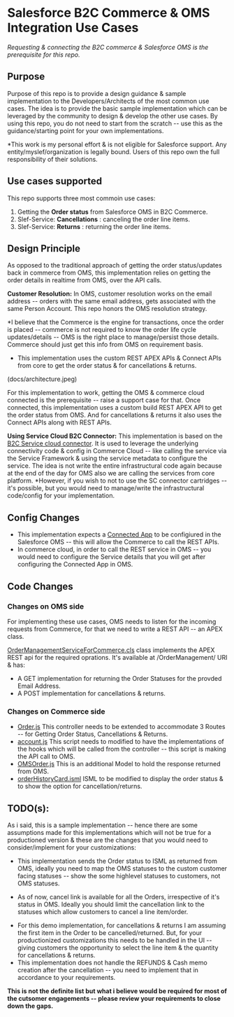 # Salesforce B2C Commerce & OMS Integration Use Cases
*Requesting & connecting the B2C commerce & Salesforce OMS is the prerequisite for this repo.*

## Purpose
Purpose of this repo is to provide a design guidance & sample implementation to the Developers/Architects of the most common use cases. The idea is to provide the basic sample implementation which can be leveraged by the community to design & develop the other use cases. By using this repo, you do not need to start from the scratch -- use this as the guidance/starting point for your own implementations.

*This work is my personal effort & is not eligible for Salesforce support. Any entity/myslef/organization is legally bound. Users of this repo own the full responsibility of their solutions.


## Use cases supported
This repo supports three most commoin use cases:
1) Getting the **Order status** from Salesforce OMS in B2C Commerce.
2) Slef-Service: **Cancellations** : canceling the order line items.
3) Slef-Service: **Returns** : returning the order line items.

## Design Principle

As opposed to the traditional approach of getting the order status/updates back in commerce from OMS, this implementation relies on getting the order details in realtime from OMS, over the API calls.

**Customer Resolution:** In OMS, customer resolution works on the email address -- orders with the same email address, gets associated with the same Person Account. This repo honors the OMS resolution strategy.

*I believe that the Commerce is the engine for transactions, once the order is placed -- commerce is not required to know the order life cycle updates/details -- OMS is the right place to manage/persist those details. Commerce should just get this info from OMS on requirement basis.

- This implementation uses the custom REST APEX APIs & Connect APIs from core to get the order status & for cancellations & returns.

(docs/architecture.jpeg)

For this implementation to work, getting the OMS & commerce cloud connected is the prerequisite -- raise a support case for that.
Once connected, this implementation uses a custom build REST APEX API to get the order status from OMS. And for cancellations & returns it also uses the Connect APIs along with REST APIs.

**Using Service Cloud B2C Connector:** This implementation is based on the [B2C Service cloud connector](https://github.com/SalesforceCommerceCloud/service-cloud-connector). It is used to leverage the underlying connectivity code & config in Commerce Cloud -- like calling the service via the Service Framework & using the service metadata to configure the service. The idea is not write the entire infrastructural code again because at the end of the day for OMS also we are calling the services from core platform.
*However, if you wish to not to use the SC connector cartridges -- it's possible, but you would need to manage/write the infrastructural code/config for your implementation.

## Config Changes
- This implementation expects a [Connected App](https://help.salesforce.com/articleView?id=connected_app_create.htm&type=5) to be configiured in the Salesforce OMS -- this will allow the Commerce to call the REST APIs.
- In commerce cloud, in order to call the REST service in OMS -- you would need to configure the Service details that you will get after configuring the Connected App in OMS.

## Code Changes

### Changes on OMS side
For implementing these use cases, OMS needs to listen for the incoming requests from Commerce, for that we need to write a REST API -- an APEX class. 

[OrderManagementServiceForCommerce.cls](https://github.com/pravngaur/SFCC-OMS-Integration/blob/master/OMS%20Changes/OrderManagementServiceForCommerce.cls) class implements the APEX REST api for the required oprations.
It's available at /OrderManagement/ URI & has:
- A GET implementation for returning the Order Statuses for the provded Email Address.
- A POST implementation for cancellations & returns.

### Changes on Commerce side
- [Order.js](storefront-reference-architecture-master/cartridges/plugin_service_cloud/cartridge/controllers/Order.js) This controller needs to be extended to accommodate 3 Routes -- for Getting Order Status, Cancellations & Returns.
- [account.js](storefront-reference-architecture-master/cartridges/int_service_cloud/cartridge/scripts/hooks/account.js) This script needs to modified to have the implementations of the hooks which will be called from the controller -- this script is making the API call to OMS.
- [OMSOrder.js](storefront-reference-architecture-master/cartridges/int_service_cloud/cartridge/scripts/models/OMSOrder.js) This is an additional Model to hold the response returned from OMS.
- [orderHistoryCard.isml](storefront-reference-architecture-master/cartridges/plugin_service_cloud/cartridge/templates/default/account/order/orderHistoryCard.isml) ISML to be modified to display the order status & to show the option for cancellation/returns.

## TODO(s):
As i said, this is a sample implementation -- hence there are some assumptions made for this implementations which will not be true for a productioned version & these are the changes that you would need to consider/implement for your customizations:

- This implementation sends the Order status to ISML as returned from OMS, ideally you need to map the OMS statuses to the custom customer facing statuses -- show the some highlevel statuses to customers, not OMS statuses.
 * As of now, cancel link is available for all the Orders, irrespective of it's status in OMS. Ideally you should limit the cancellation link to the statuses which allow customers to cancel a line item/order.
- For this demo implementation, for cancellations & returns I am assuming the first item in the Order to be cancelled/returned. But, for your productionized customizations this needs to be handled in the UI -- giving customers the opportunity to select the line item & the quantity for cancellations & returns.
- This implementation does not handle the REFUNDS & Cash memo creation after the cancellation -- you need to implement that in accordance to your requirements.

**This is not the definite list but what i believe would be required for most of the cutsomer engagements -- please review your requirements to close down the gaps.**

